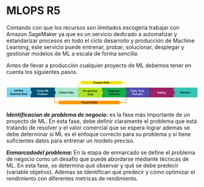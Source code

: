 # MLOPS R5

Contando con que los recursos son ilimitados escogería trabajar con Amazon SageMaker ya que es un servicio dedicado a automatizar y estandarizar procesos en todo el ciclo desarrollo y producción de Machine Learning, este servicio puede entrenar, probar, solucionar, desplegar y gestionar modelos de ML a escala de forma sencilla.

Antes de llevar a producción cualquier proyecto de ML debemos tener en cuenta los siguientes pasos. 

![](images/ml-lifecycle-phases.png)



*__Identificacion de problema de negocio:__* es la fase más importante de un proyecto de ML. En esta fase, debe definir claramente el problema que está tratando de resolver y el valor comercial que se espera lograr ademas se debe determinar si ML es el enfoque correcto para su problema y si tiene suficientes datos para entrenar un modelo preciso.

*__Enmarcadodel problema:__* En la etapa de enmarcado se define el problema de negocio como un desafío que puede abordarse mediante técnicas de ML. En esta fase, se determina qué observar y qué se debe predecir (variable objetivo). Ademas se Identifican qué predecir y cómo optimizar el rendimiento con diferentes metricas de rendimiento.